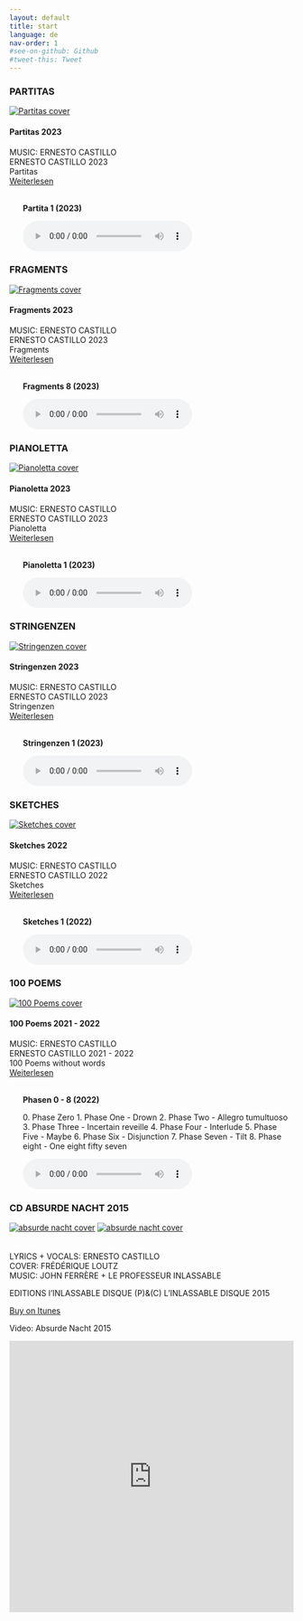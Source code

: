 ```yaml
---
layout: default
title: start
language: de
nav-order: 1
#see-on-github: Github
#tweet-this: Tweet
---
```

### PARTITAS  
<a href="/partitas" title="Partitas"><img src="/images/Partitas.jpg" alt="Partitas cover" class="img-left"></a>
<br />
#### Partitas 2023  
MUSIC: ERNESTO CASTILLO  
ERNESTO CASTILLO 2023  
Partitas  
[Weiterlesen](/partitas)  
<br style="clear:both" />
<ul><b>Partita 1 (2023)</b> </ul> 
<ul><audio controls controlsList="nodownload">
<source src="https://docs.google.com/uc?export=open&id=1hZ7f3O45fOIBJhK_1ocM4ZxmOwFpUuW2" type="audio/mpeg">
Your browser does not support the audio element.
</audio></ul>
  
### FRAGMENTS  
<a href="/fragments" title="Fragments"><img src="/images/Fragments.jpg" alt="Fragments cover" class="img-left"></a>
<br />
#### Fragments 2023  
MUSIC: ERNESTO CASTILLO  
ERNESTO CASTILLO 2023  
Fragments  
[Weiterlesen](/fragments)  
<br style="clear:both" />
<ul><b>Fragments 8 (2023)</b> </ul> 
<ul><audio controls controlsList="nodownload">
<source src="https://docs.google.com/uc?export=open&id=16ufDcI18LAavOcWUUo8ybAjwt8cCv28o" type="audio/mpeg">
Your browser does not support the audio element.
</audio></ul>
  
### PIANOLETTA  
<a href="/pianoletta" title="Pianoletta"><img src="/images/Pianoletta.jpg" alt="Pianoletta cover" class="img-left"></a>
<br />
#### Pianoletta 2023  
MUSIC: ERNESTO CASTILLO  
ERNESTO CASTILLO 2023  
Pianoletta  
[Weiterlesen](/pianoletta)  
<br style="clear:both" />
<ul><b>Pianoletta 1 (2023)</b> </ul> 
<ul><audio controls controlsList="nodownload">
<source src="https://docs.google.com/uc?export=open&id=18Hl3bqel5qB9vvCS7lO6BeqsgVtd6e6V" type="audio/mpeg">
Your browser does not support the audio element.
</audio></ul>
  
### STRINGENZEN  
<a href="/stringenzen" title="Stringenzen"><img src="/images/Stringenzen.jpg" alt="Stringenzen cover" class="img-left"></a>
<br />
#### Stringenzen 2023  
MUSIC: ERNESTO CASTILLO  
ERNESTO CASTILLO 2023  
Stringenzen    
[Weiterlesen](/stringenzen)  
<br style="clear:both" />
<ul><b>Stringenzen 1 (2023)</b> </ul> 
<ul><audio controls controlsList="nodownload">
<source src="https://docs.google.com/uc?export=open&id=1uAgSW_qr5ETBLviwF3nByf6KMGQej2jA" type="audio/mpeg">
Your browser does not support the audio element.
</audio></ul>
  
### SKETCHES  
<a href="/sketches" title="Sketches"><img src="/images/Sketches.jpg" alt="Sketches cover" class="img-left"></a>
<br />
#### Sketches 2022  
MUSIC: ERNESTO CASTILLO  
ERNESTO CASTILLO 2022  
Sketches  
[Weiterlesen](/sketches)  
<br style="clear:both" />
<ul><b>Sketches 1 (2022)</b> </ul> 
<ul><audio controls controlsList="nodownload">
<source src="https://docs.google.com/uc?export=open&id=1DEDMQTbJO4cgw5eumz72SNz1gz2oCd71" type="audio/mpeg">
Your browser does not support the audio element.
</audio></ul>
  
### 100 POEMS  
<a href="/100-poems" title="100 Poems"><img src="/images/100-poems.jpg" alt="100 Poems cover" class="img-left"></a>
<br />
#### 100 Poems 2021 - 2022  
MUSIC: ERNESTO CASTILLO  
ERNESTO CASTILLO 2021 - 2022  
100 Poems without words  
[Weiterlesen](/100-poems)  
<br style="clear:both" />
<ul><b>Phasen 0 - 8 (2022)</b> </ul> 
<ul>0. Phase Zero 1. Phase One - Drown 2. Phase Two - Allegro tumultuoso 3. Phase Three - Incertain reveille 4. Phase Four - Interlude 5. Phase Five - Maybe  6. Phase Six - Disjunction 7. Phase Seven - Tilt 8. Phase eight - One eight fifty seven</ul>

<ul><audio controls controlsList="nodownload">
<source src="https://docs.google.com/uc?export=open&id=152YUBAjA7D1ZxvYMevCS3AAZD7ck-7nx" type="audio/mpeg">
Your browser does not support the audio element.
</audio></ul>
  
### CD ABSURDE NACHT 2015
  

<a rel="lightbox" data-lightbox="example-1" href="/images/absurde-nacht-cover-web.jpg" title="absurde nacht cover"><img src="/images/absurde-nacht-cover-web.jpg" alt="absurde nacht cover" class="img-left2"></a>
<a rel="lightbox" data-lightbox="example-1" href="/images/absurde-nacht-cover-back-web.jpg" title="absurde nacht cover"><img src="/images/absurde-nacht-cover-back-web.jpg" alt="absurde nacht cover" class="img-right2"></a>  
<br style="clear:both" />
<br style="clear:both" />
LYRICS + VOCALS: ERNESTO CASTILLO  
COVER: FRÉDÉRIQUE LOUTZ  
MUSIC: JOHN FERRÈRE + LE PROFESSEUR INLASSABLE  
  
EDITIONS l’INLASSABLE DISQUE (P)&(C) L’INLASSABLE DISQUE 2015  
  
<a href="https://itunes.apple.com/de/album/absurde-nacht/id1081093062" target="_blank" rel="noopener noreferrer">Buy on Itunes</a>
 
Video: Absurde Nacht  2015
  
<iframe width="100%" height="480" src="https://www.youtube.com/embed/9AtioloFQyI?rel=0" frameborder="0" allowfullscreen></iframe>  
  


  
